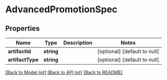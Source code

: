 # AdvancedPromotionSpec

## Properties
Name | Type | Description | Notes
------------ | ------------- | ------------- | -------------
**artifactId** | **string** |  | [optional] [default to null]
**artifactType** | **string** |  | [optional] [default to null]

[[Back to Model list]](../README.md#documentation-for-models) [[Back to API list]](../README.md#documentation-for-api-endpoints) [[Back to README]](../README.md)


